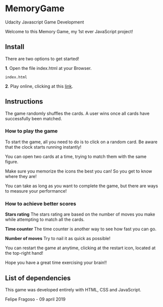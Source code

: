 # MemoryGame
Udacity Javascript Game Development

Welcome to this Memory Game, my 1st ever JavaScript project!
## Install

There are two options to get started!

**1**. Open the file index.html at your Browser.

    index.html

**2**. Play online, clicking at this [link](http://loobah.com/udacity/memorygame).

## Instructions
The game randomly shuffles the cards. A user wins once all cards have successfully been matched.

### How to play the game
To start the game, all you need to do is to click on a random card.
Be aware that the clock starts running instantly!

You can open two cards at a time, trying to match them with the same figure.

Make sure you memorize the icons the best you can!
So you get to know where they are!

You can take as long as you want to complete the game,
but there are ways to measure your performance!

### How to achieve better scores
**Stars rating**
The stars rating are based on the number of moves you make while attempting to match all the cards.

**Time counter**
The time counter is another way to see how fast you can go.

**Number of moves**
Try to nail it as quick as possible!

You can restart the game at anytime, clicking at the restart icon, located at the top-right hand!

Hope you have a great time exercising your brain!!


## List of dependencies
This game was developed entirely with HTML, CSS and JavaScript.

Felipe Fragoso - 09 april 2019
